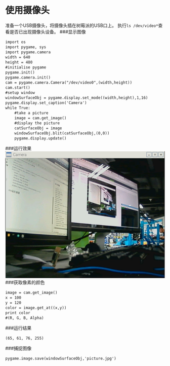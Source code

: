 # 使用摄像头
准备一个USB摄像头，将摄像头插在树莓派的USB口上。
执行```ls /dev/video*```查看是否已出现摄像头设备。
###显示图像
```
import os
import pygame, sys
import pygame.camera
width = 640
height = 480
#initialise pygame   
pygame.init()
pygame.camera.init()
cam = pygame.camera.Camera("/dev/video0",(width,height))
cam.start()
#setup window
windowSurfaceObj = pygame.display.set_mode((width,height),1,16)
pygame.display.set_caption('Camera')
while True:
    #take a picture
    image = cam.get_image()
    #display the picture
    catSurfaceObj = image
    windowSurfaceObj.blit(catSurfaceObj,(0,0))
    pygame.display.update()
```
###运行效果
![camera](camera_show.jpg)
###获取像素的颜色
```
image = cam.get_image()
x = 100
y = 120
color = image.get_at((x,y))
print color
#(R, G, B, Alpha)
```
###运行结果
```
(65, 61, 76, 255)
```
###捕捉图像
```
pygame.image.save(windowSurfaceObj,'picture.jpg')
```